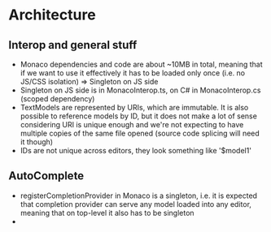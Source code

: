 # Architecture
## Interop and general stuff
- Monaco dependencies and code are about ~10MB in total, meaning that if we want to use it effectively
  it has to be loaded only once (i.e. no JS/CSS isolation) => Singleton on JS side 
- Singleton on JS side is in MonacoInterop.ts, on C# in MonacoInterop.cs (scoped dependency)
- TextModels are represented by URIs, which are immutable. It is also possible to reference models by ID, but it 
  does not make a lot of sense considering URI is unique enough and we're not expecting to have multiple copies of 
  the same file opened (source code splicing will need it though)
- IDs are not unique across editors, they look something like '$model1'

## AutoComplete
- registerCompletionProvider in Monaco is a singleton, i.e. it is expected 
  that completion provider can serve any model loaded into any editor, meaning that on top-level it also has to be singleton
- 